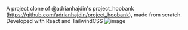 A project clone of @adrianhajdin's project_hoobank (https://github.com/adrianhajdin/project_hoobank), made from scratch. Developed with React and TailwindCSS
![image](https://github.com/robeeds/bank_modern_app/assets/71895118/c84716f4-42a1-488d-bd9d-5466966b6338)
